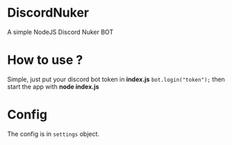 # DiscordNuker
A simple NodeJS Discord Nuker BOT

# How to use ?
Simple, just put your discord bot token in **index.js** ```bot.login("token");``` then start the app with **node index.js**

# Config
The config is in ```settings``` object.

